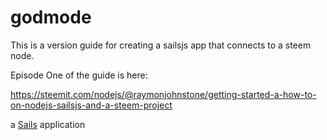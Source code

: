 # godmode
This is a version guide for creating a sailsjs app that connects to a steem node.

Episode One of the guide is here:

https://steemit.com/nodejs/@raymonjohnstone/getting-started-a-how-to-on-nodejs-sailsjs-and-a-steem-project

a [Sails](http://sailsjs.org) application
